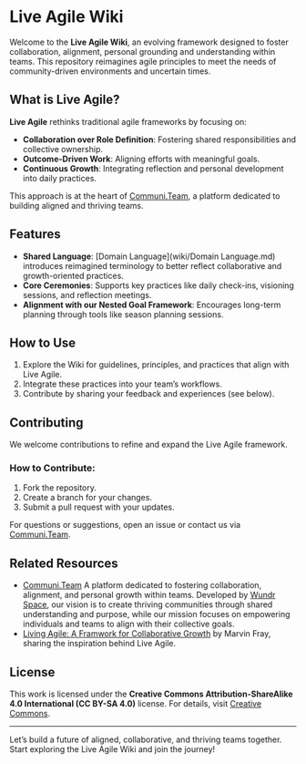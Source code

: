 # Live Agile Wiki

Welcome to the **Live Agile Wiki**, an evolving framework designed to foster collaboration, alignment, personal grounding and understanding within teams. This repository reimagines agile principles to meet the needs of community-driven environments and uncertain times.

## What is Live Agile?

**Live Agile** rethinks traditional agile frameworks by focusing on:
- **Collaboration over Role Definition**: Fostering shared responsibilities and collective ownership.
- **Outcome-Driven Work**: Aligning efforts with meaningful goals.
- **Continuous Growth**: Integrating reflection and personal development into daily practices.

This approach is at the heart of [Communi.Team](https://www.communi.team), a platform dedicated to building aligned and thriving teams.

## Features
- **Shared Language**:  [Domain Language](wiki/Domain Language.md) introduces reimagined terminology to better reflect collaborative and growth-oriented practices.
- **Core Ceremonies**: Supports key practices like daily check-ins, visioning sessions, and reflection meetings.
- **Alignment with our Nested Goal Framework**: Encourages long-term planning through tools like season planning sessions.

## How to Use
1. Explore the Wiki for guidelines, principles, and practices that align with Live Agile.
2. Integrate these practices into your team’s workflows.
3. Contribute by sharing your feedback and experiences (see below).

## Contributing
We welcome contributions to refine and expand the Live Agile framework.

### How to Contribute:
1. Fork the repository.
2. Create a branch for your changes.
3. Submit a pull request with your updates.

For questions or suggestions, open an issue or contact us via [Communi.Team](https://www.communi.team).

## Related Resources
- [Communi.Team](https://www.communi.team) A platform dedicated to fostering collaboration, alignment, and personal growth within teams. Developed by [Wundr Space](https://www.wundr.space), our vision is to create thriving communities through shared understanding and purpose, while our mission focuses on empowering individuals and teams to align with their collective goals.
- [Living Agile: A Framwork for Collaborative Growth](https://www.communi.team/post/living-agile-a-framework-for-collaborative-growth) by Marvin Fray, sharing the inspiration behind Live Agile.

## License
This work is licensed under the **Creative Commons Attribution-ShareAlike 4.0 International (CC BY-SA 4.0)** license. For details, visit [Creative Commons](http://creativecommons.org/licenses/by-sa/4.0/).

---

Let’s build a future of aligned, collaborative, and thriving teams together. Start exploring the Live Agile Wiki and join the journey!

